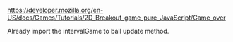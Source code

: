 https://developer.mozilla.org/en-US/docs/Games/Tutorials/2D_Breakout_game_pure_JavaScript/Game_over

Already import the intervalGame to ball update method.